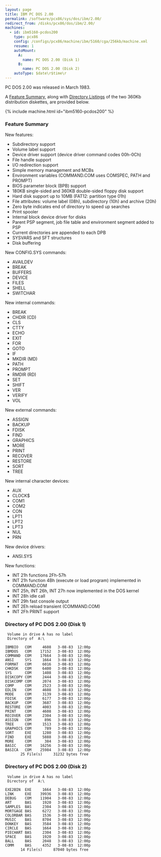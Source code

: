 ```yaml
---
layout: page
title: IBM PC DOS 2.00
permalink: /software/pcx86/sys/dos/ibm/2.00/
redirect_from: /disks/pcx86/dos/ibm/2.00/
machines:
  - id: ibm5160-pcdos200
    type: pcx86
    config: /configs/pcx86/machine/ibm/5160/cga/256kb/machine.xml
    resume: 1
    autoMount:
      A:
        name: PC DOS 2.00 (Disk 1)
      B:
        name: PC DOS 2.00 (Disk 2)
    autoType: $date\r$time\r
---
```


PC DOS 2.00 was released in March 1983.

A [Feature Summary](#feature-summary), along with [Directory Listings](#directory-of-pc-dos-200-disk-1) of the two
360Kb distribution diskettes, are provided below.

{% include machine.html id="ibm5160-pcdos200" %}

### Feature Summary

New features:

- Subdirectory support
- Volume label support
- Device driver support (device driver command codes 00h-0Ch)
- File handle support
- I/O redirection support
- Simple memory management and MCBs
- Environment variables (COMMAND.COM uses COMSPEC, PATH and PROMPT)
- BIOS parameter block (BPB) support
- 180KB single-sided and 360KB double-sided floppy disk support
- Hard disk support up to 10MB (FAT12: partition type 01h)
- File attributes: volume label (08h), subdirectory (10h) and archive (20h)
- Zero byte indicates end of directory to speed up searches
- Print spooler
- Internal block device driver for disks
- Parent PSP segment, job file table and environment segment added to PSP
- Current directories are appended to each DPB
- SYSVARS and SFT structures
- Disk buffering

New CONFIG.SYS commands:

- AVAILDEV
- BREAK
- BUFFERS
- DEVICE
- FILES
- SHELL
- SWITCHAR

New internal commands:

- BREAK
- CHDIR (CD)
- CLS
- CTTY
- ECHO
- EXIT
- FOR
- GOTO
- IF
- MKDIR (MD)
- PATH
- PROMPT
- RMDIR (RD)
- SET
- SHIFT
- VER
- VERIFY
- VOL

New external commands:

- ASSIGN
- BACKUP
- FDISK
- FIND
- GRAPHICS
- MORE
- PRINT
- RECOVER
- RESTORE
- SORT
- TREE

New internal character devices:

- AUX
- CLOCK$
- COM1
- COM2
- CON
- LPT1
- LPT2
- LPT3
- NUL
- PRN

New device drivers:

- ANSI.SYS

New functions:

- INT 21h functions 2Fh-57h
- INT 21h function 4Bh (execute or load program) implemented in COMMAND.COM
- INT 25h, INT 26h, INT 27h now implemented in the DOS kernel
- INT 28h idle call
- INT 29h fast console output
- INT 2Eh reload transient (COMMAND.COM)
- INT 2Fh PRINT support

### Directory of PC DOS 2.00 (Disk 1)

	 Volume in drive A has no label
	 Directory of  A:\
	
	IBMBIO   COM     4608   3-08-83  12:00p
	IBMDOS   COM    17152   3-08-83  12:00p
	COMMAND  COM    17664   3-08-83  12:00p
	ANSI     SYS     1664   3-08-83  12:00p
	FORMAT   COM     6016   3-08-83  12:00p
	CHKDSK   COM     6400   3-08-83  12:00p
	SYS      COM     1408   3-08-83  12:00p
	DISKCOPY COM     2444   3-08-83  12:00p
	DISKCOMP COM     2074   3-08-83  12:00p
	COMP     COM     2523   3-08-83  12:00p
	EDLIN    COM     4608   3-08-83  12:00p
	MODE     COM     3139   3-08-83  12:00p
	FDISK    COM     6177   3-08-83  12:00p
	BACKUP   COM     3687   3-08-83  12:00p
	RESTORE  COM     4003   3-08-83  12:00p
	PRINT    COM     4608   3-08-83  12:00p
	RECOVER  COM     2304   3-08-83  12:00p
	ASSIGN   COM      896   3-08-83  12:00p
	TREE     COM     1513   3-08-83  12:00p
	GRAPHICS COM      789   3-08-83  12:00p
	SORT     EXE     1280   3-08-83  12:00p
	FIND     EXE     5888   3-08-83  12:00p
	MORE     COM      384   3-08-83  12:00p
	BASIC    COM    16256   3-08-83  12:00p
	BASICA   COM    25984   3-08-83  12:00p
	       25 File(s)     31232 bytes free

### Directory of PC DOS 2.00 (Disk 2)

	 Volume in drive A has no label
	 Directory of  A:\
	
	EXE2BIN  EXE     1664   3-08-83  12:00p
	LINK     EXE    39936   3-08-83  12:00p
	DEBUG    COM    11904   3-08-83  12:00p
	ART      BAS     1920   3-08-83  12:00p
	SAMPLES  BAS     2304   3-08-83  12:00p
	MORTGAGE BAS     6272   3-08-83  12:00p
	COLORBAR BAS     1536   3-08-83  12:00p
	MUSIC    BAS     8704   3-08-83  12:00p
	DONKEY   BAS     3584   3-08-83  12:00p
	CIRCLE   BAS     1664   3-08-83  12:00p
	PIECHART BAS     2304   3-08-83  12:00p
	SPACE    BAS     1920   3-08-83  12:00p
	BALL     BAS     2048   3-08-83  12:00p
	COMM     BAS     4352   3-08-83  12:00p
	       14 File(s)     87040 bytes free
